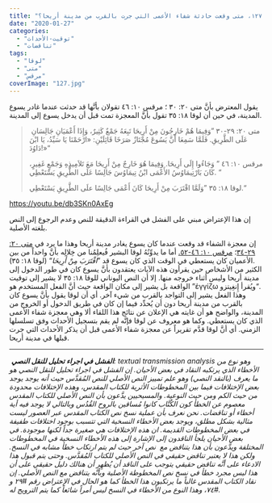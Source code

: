 ```yaml
---
title: "الإعتراض ١٢٧، متى وقعت حادثة شفاء الأعمى التي جرت بالقرب من مدينة أريحا؟"
date: "2020-01-27"
categories: 
  - "توقيت-الأحداث"
  - "تناقضات"
tags: 
  - "لوقا"
  - "متى"
  - "مرقس"
coverImage: "127.jpg"
---
```


يقول المعترض بأنَّ متى ٢٠: ٣٠ ؛ مرقس ١٠: ٤٦ تقولان بأنَّها قد حدثت عندما غادر يسوع المدينة، في حين أن لوقا ١٨: ٣٥ تقول بأنَّ المعجزة تمت قبل أن يدخل يسوع إلى المدينة.  

>  متى ٢٠: ٢٩-٣٠ ”وَفِيمَا هُمْ خَارِجُونَ مِنْ أَرِيحَا تَبِعَهُ جَمْعٌ كَثِيرٌ، وَإِذَا أَعْمَيَانِ جَالِسَانِ عَلَى الطَّرِيقِ. فَلَمَّا سَمِعَا أَنَّ يَسُوعَ مُجْتَازٌ صَرَخَا قَائِلَيْنِ: «ارْحَمْنَا يَا سَيِّدُ، يَا ابْنَ دَاوُدَ!»“
> 
> مرقس ١٠: ٤٦ ” وَجَاءُوا إِلَى أَرِيحَا. وَفِيمَا هُوَ خَارِجٌ مِنْ أَرِيحَا مَعَ تَلاَمِيذِهِ وَجَمْعٍ غَفِيرٍ، كَانَ بَارْتِيمَاوُسُ الأَعْمَى ابْنُ تِيمَاوُسَ جَالِسًا عَلَى الطَّرِيقِ يَسْتَعْطِي. “
> 
> لوقا ١٨: ٣٥ ”وَلَمَّا اقْتَرَبَ مِنْ أَرِيحَا كَانَ أَعْمَى جَالِسًا علَى الطَّرِيقِ يَسْتَعْطِي.“

https://youtu.be/db3SKn0AxEg

إن هذا الإعتراض مبني على الفشل في القراءة الدقيقة للنص وعدم الرجوع إلى النص بلغته الأصلية. 

إن معجزة الشفاء قد وقعت عندما كان يسوع يغادر مدينة أريحا وهذا ما يرد في [متى ٢٠: ٢٩-٣٤](https://biblia.com/books/ar-vandyke/Mt20.29-34)؛ [مرقس ١٠: ٤٦-٥٢.](https://biblia.com/books/ar-vandyke/Mk10.46-52) أما ما يدوِّنُهُ لوقا البشير فُيعلِمُنا من خِلالِه بأنَّ واحداً من بين الأعميان كان يستعطي في الوقت الذي كان يسوع قد ”_اقْتَرَبَ مِنْ أَرِيحَا_“ (لوقا ١٨: ٣٥).  
الكثير من الأشخاص حين يقرأون هذه الآيات يعتقدون بأنَّ يسوع كان في طور الدخول إلى مدينة أريحا وليس أثناء خروجه منها. إلا أن النص اليوناني للوقا ١٨: ٣٥ لا يشير إلى توقيت الواقعة بل يشير إلى مكان الواقعة حيث أنَّ الفعل المستخدم هو ”ἐγγίζω ويُقرأ إِنغِيتزو“.  
وهذا الفعل يشير إلى التواجد بالقرب من شيء آخر. أي أن لوقا يقول بأنَّ يسوع كان بالقرب من مدينة أريحا دون أن يُحدِّد فيما إن كان في طريق الدخول أو الخروج من المدينة، والواضح هو أن غايته هي الإعلان عن نتائج هذا اللقاء ألا وهي معجزة شفاء الأعمى الذي كان يستعطي. وكما هو معروف عن لوقا فإنَّه لم يقم بتسجيل الأحداث وفق تسلسلها الزمني. أي أنَّ لوقا قدَّم تقريراً عن معجزة شفاء الأعمى قبل أن يذكر الأحداث التي جرت قبلها في مدينة أريحا.

* * *

 _**الفشل في اجراء تحليل للنقل النصي**: textual transmission analysis وهو نوع من الأخطاء الذي يرتكبه النقاد في بعض الأحيان. إن الفشل في اجراء تحليل للنقل النصي هو ما يعرف (بالنقد النصي) وهو علم تمييز النص الأصلي للنص المُقدَّس حيث أنه يوجد يوجد بعض الإختلافات فيما بين المخطوطات الأثرية للكتاب المقدس، وهذه الإختلافات محدودة من حيث الكم ومن حيث النوعية. والمسيحيين يدَّعون بأن النص الأصلي للكتاب المقدس معصوم عن الخطأ كون الكُتَّاب كانوا مُساقين بالروح القُدُس وبالتالي لا يوجد فيه أية أخطاء أو تناقضات. نحن نعرف بأن عملية نسخ نص الكتاب المقدس عبر العصور ليست مثالية بشكل مطلق، ويوجد بعض الأخطاء النسخية التي تتسبب بوجود اختلافات طفيفة في بعض المخطوطات القديمة. ان هذه الإختلافات هي صغيرة جداً لكنها موجودة. في بعض الأحيان يلجأ الناقدون إلى الإشارة إلى هذه الأخطاء النسخية في المخطوطات المختلفة ويدَّعون بأن هذا يتناقض مع  نص آخر حيث لم يتم ارتكاب خطأ مشابه في النسخ. ولكن هذا لا يعتبر تناقض حقيقي في النص الأصلي للكتاب المُقدَّس. وحتى يتم قبول هذا الادعاء على أنَّه تناقض حقيقي يتوجب على الناقد أن يُظهِر أن هنالك دليل حقيقي على أن هذا ليس مجرد خطأ في نسخ نص المخطوطة الأصلية وبأنَّه يتناقض مع النص الأصلي. إن نقاد الكتاب المقدس غالباً ما يرتكبون هذا الخطأ كما هو الحال في الإعتراض رقم #٢٩ و #٧٤، وهذا النوع من الأخطاء في النسخ ليس أمراً شائعاً كما يتم الترويج له._
